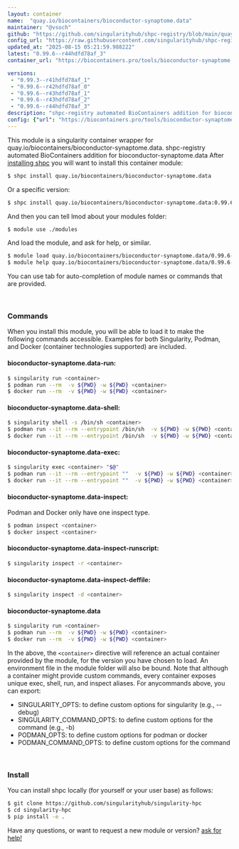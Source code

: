 ```yaml
---
layout: container
name:  "quay.io/biocontainers/bioconductor-synaptome.data"
maintainer: "@vsoch"
github: "https://github.com/singularityhub/shpc-registry/blob/main/quay.io/biocontainers/bioconductor-synaptome.data/container.yaml"
config_url: "https://raw.githubusercontent.com/singularityhub/shpc-registry/main/quay.io/biocontainers/bioconductor-synaptome.data/container.yaml"
updated_at: "2025-08-15 05:21:59.988222"
latest: "0.99.6--r44hdfd78af_3"
container_url: "https://biocontainers.pro/tools/bioconductor-synaptome.data"

versions:
 - "0.99.3--r41hdfd78af_1"
 - "0.99.6--r42hdfd78af_0"
 - "0.99.6--r43hdfd78af_1"
 - "0.99.6--r43hdfd78af_2"
 - "0.99.6--r44hdfd78af_3"
description: "shpc-registry automated BioContainers addition for bioconductor-synaptome.data"
config: {"url": "https://biocontainers.pro/tools/bioconductor-synaptome.data", "maintainer": "@vsoch", "description": "shpc-registry automated BioContainers addition for bioconductor-synaptome.data", "latest": {"0.99.6--r44hdfd78af_3": "sha256:861dd6c16e5470cce9275cfa077237f01bf7a275b71afc1d5f287de64dc9ef71"}, "tags": {"0.99.3--r41hdfd78af_1": "sha256:1e00ed83147a4dda8fe9660e8592de2e38087a23d05d4c50bcc47fe8fe732b9a", "0.99.6--r42hdfd78af_0": "sha256:c882f2f2c2fa077d400ac6fefe5a9ad68aaacfc409ccc9ff115451d93abe99a8", "0.99.6--r43hdfd78af_1": "sha256:f34399b74124ff562ee29fce4e0cb6917ef4280cef4cdc28a42928fe6e0920b3", "0.99.6--r43hdfd78af_2": "sha256:209e24633cce4880700281cd742d3430eba587cad7fe530cb81e65e436269758", "0.99.6--r44hdfd78af_3": "sha256:861dd6c16e5470cce9275cfa077237f01bf7a275b71afc1d5f287de64dc9ef71"}, "docker": "quay.io/biocontainers/bioconductor-synaptome.data"}
---
```


This module is a singularity container wrapper for quay.io/biocontainers/bioconductor-synaptome.data.
shpc-registry automated BioContainers addition for bioconductor-synaptome.data
After [installing shpc](#install) you will want to install this container module:


```bash
$ shpc install quay.io/biocontainers/bioconductor-synaptome.data
```

Or a specific version:

```bash
$ shpc install quay.io/biocontainers/bioconductor-synaptome.data:0.99.6--r44hdfd78af_3
```

And then you can tell lmod about your modules folder:

```bash
$ module use ./modules
```

And load the module, and ask for help, or similar.

```bash
$ module load quay.io/biocontainers/bioconductor-synaptome.data/0.99.6--r44hdfd78af_3
$ module help quay.io/biocontainers/bioconductor-synaptome.data/0.99.6--r44hdfd78af_3
```

You can use tab for auto-completion of module names or commands that are provided.

<br>

### Commands

When you install this module, you will be able to load it to make the following commands accessible.
Examples for both Singularity, Podman, and Docker (container technologies supported) are included.

#### bioconductor-synaptome.data-run:

```bash
$ singularity run <container>
$ podman run --rm  -v ${PWD} -w ${PWD} <container>
$ docker run --rm  -v ${PWD} -w ${PWD} <container>
```

#### bioconductor-synaptome.data-shell:

```bash
$ singularity shell -s /bin/sh <container>
$ podman run --it --rm --entrypoint /bin/sh  -v ${PWD} -w ${PWD} <container>
$ docker run --it --rm --entrypoint /bin/sh  -v ${PWD} -w ${PWD} <container>
```

#### bioconductor-synaptome.data-exec:

```bash
$ singularity exec <container> "$@"
$ podman run --it --rm --entrypoint ""  -v ${PWD} -w ${PWD} <container> "$@"
$ docker run --it --rm --entrypoint ""  -v ${PWD} -w ${PWD} <container> "$@"
```

#### bioconductor-synaptome.data-inspect:

Podman and Docker only have one inspect type.

```bash
$ podman inspect <container>
$ docker inspect <container>
```

#### bioconductor-synaptome.data-inspect-runscript:

```bash
$ singularity inspect -r <container>
```

#### bioconductor-synaptome.data-inspect-deffile:

```bash
$ singularity inspect -d <container>
```



#### bioconductor-synaptome.data

```bash
$ singularity run <container>
$ podman run --rm  -v ${PWD} -w ${PWD} <container>
$ docker run --rm  -v ${PWD} -w ${PWD} <container>
```


In the above, the `<container>` directive will reference an actual container provided
by the module, for the version you have chosen to load. An environment file in the
module folder will also be bound. Note that although a container
might provide custom commands, every container exposes unique exec, shell, run, and
inspect aliases. For anycommands above, you can export:

 - SINGULARITY_OPTS: to define custom options for singularity (e.g., --debug)
 - SINGULARITY_COMMAND_OPTS: to define custom options for the command (e.g., -b)
 - PODMAN_OPTS: to define custom options for podman or docker
 - PODMAN_COMMAND_OPTS: to define custom options for the command

<br>

### Install

You can install shpc locally (for yourself or your user base) as follows:

```bash
$ git clone https://github.com/singularityhub/singularity-hpc
$ cd singularity-hpc
$ pip install -e .
```

Have any questions, or want to request a new module or version? [ask for help!](https://github.com/singularityhub/singularity-hpc/issues)